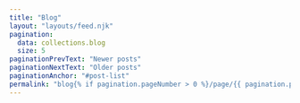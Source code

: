 ```yaml
---
title: "Blog"
layout: "layouts/feed.njk"
pagination:
  data: collections.blog
  size: 5
paginationPrevText: "Newer posts"
paginationNextText: "Older posts"
paginationAnchor: "#post-list"
permalink: "blog{% if pagination.pageNumber > 0 %}/page/{{ pagination.pageNumber }}{% endif %}/index.html"
---
```

